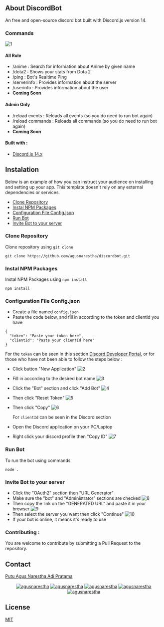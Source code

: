[main]: assets/main.png
[img1]: assets/1.png
[img2]: assets/2.png
[img3]: assets/3.png
[img4]: assets/4.png
[img5]: assets/5.png
[img6]: assets/6.png
[img7]: assets/7.png
[img8]: assets/8.png
[img9]: assets/9.png

## About DiscordBot

An free and open-source discord bot built with Discord.js version 14.

### Commands

![1][main]

#### All Role

- /anime : Search for information about Anime by given name
- /dota2 : Shows your stats from Dota 2
- /ping : Bot's Realtime Ping
- /serverinfo : Provides information about the server
- /userinfo : Provides information about the user
- **Coming Soon**

#### Admin Only

- /reload events : Reloads all events (so you do need to run bot again)
- /reload commands : Reloads all commands (so you do need to run bot again)
- **Coming Soon**

#### Built with :

- [Discord.js 14.x](https://discord.js.org/#/)

## Instalation

Below is an example of how you can instruct your audience on installing and setting up your app. This template doesn't rely on any external dependencies or services.

- [Clone Repository](#clone-repository)
- [Instal NPM Packages](#instal-npm-packages)
- [Configuration File Config.json](#configuration-file-configjson)
- [Run Bot](#run-bot)
- [Invite Bot to your server](#invite-bot-to-your-server)

### Clone Repository

Clone repository using `git clone`

```
git clone https://github.com/agusnarestha/discordbot.git
```

### Instal NPM Packages

Instal NPM Packages using `npm install`

```
npm install
```

### Configuration File Config.json

- Create a file named `config.json`
- Paste the code below, and fill in according to the token and clientId you have

```
{
  "token": "Paste your token here",
  "clientId": "Paste your clientId here"
}
```

For the `token` can be seen in this section [Discord Developer Portal](https://discord.com/developers/applications/), or for those who have not been able to follow the steps below :

- Click button "New Application"
  ![2][img1]
- Fill in according to the desired bot name
  ![3][img2]
- Click the "Bot" section and click "Add Bot"
  ![4][img3]
- Then click "Reset Token"
  ![5][img4]
- Then click "Copy"
  ![6][img5]

  For `clientId` can be seen in the Discord section

- Open the Discord application on your PC/Laptop
- Right click your discord profile then "Copy ID"
  ![7][img6]

### Run Bot

To run the bot using commands

```
node .
```

### Invite Bot to your server

- Click the "OAuth2" section then "URL Generator"
- Make sure the "bot" and "Administrator" sections are checked
  ![8][img7]
- Then copy the link on the "GENERATED URL" and paste it in your browser
  ![9][img8]
- Then select the server you want then click "Continue"
  ![10][img9]
- If your bot is online, it means it's ready to use

### Contributing :

You are welcome to contribute by submitting a Pull Request to the repository.

## Contact
[Putu Agus Narestha Adi Pratama](mailto:agusnaresthaa@gmail.com)
<p align="center">
   <a href="https://instagram.com/agusnarestha" target="blank"><img align="center" src="https://img.shields.io/badge/Instagram-E4405F?style=for-the-badge&logo=instagram&logoColor=white" alt="agusnarestha"/></a>
  <a href="https://twitter.com/agusnarestha" target="blank"><img align="center" src="https://img.shields.io/badge/Twitter-1DA1F2?style=for-the-badge&logo=twitter&logoColor=white" alt="agusnarestha"/></a>
  <a href="https://linkedin.com/in/agusnarestha" target="blank"><img align="center" src="https://img.shields.io/badge/LinkedIn-0077B5?style=for-the-badge&logo=linkedin&logoColor=white" alt="agusnarestha"/></a>
  <a href="https://fb.com/agusnarestha" target="blank"><img align="center" src="https://img.shields.io/badge/Facebook-1877F2?style=for-the-badge&logo=facebook&logoColor=white" alt="agusnarestha"/></a>
  <a href="https://instagram.com/agusnarestha" target="blank"><img align="center" src="https://img.shields.io/badge/Instagram-E4405F?style=for-the-badge&logo=instagram&logoColor=white" alt="agusnarestha"/></a>
</p>

## License

[MIT](https://github.com/agusnarestha/discordbot/blob/master/LICENSE.md)
